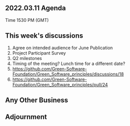 ## 2022.03.11 Agenda
Time 1530 PM (GMT)
  
## This week's discussions
1. Agree on intended audience for June Publication
2. Project Participant Survey 
4. Q2 milestones
5. Timing of the meeting? Lunch time for a different date?
6. https://github.com/Green-Software-Foundation/Green_Software_principles/discussions/18
7. https://github.com/Green-Software-Foundation/Green_Software_principles/pull/24 

## Any Other Business

## Adjournment
